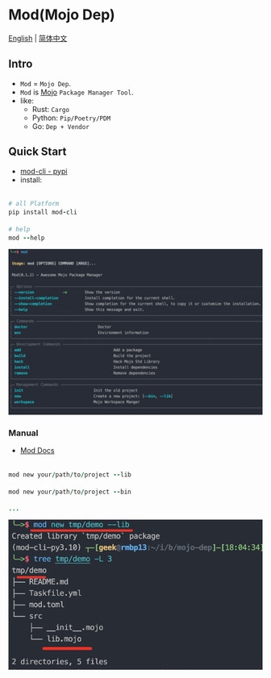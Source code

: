 # Mod(Mojo Dep)

[English](./packages/mod-cli/README.md) | [简体中文](./packages/mod-cli/README_CN.md)

## Intro

- `Mod` = `Mojo Dep`.
- `Mod` is [Mojo](https://docs.modular.com/mojo/) `Package Manager Tool`.
- like:
    - Rust: `Cargo`
    - Python: `Pip/Poetry/PDM`
    - Go: `Dep + Vendor`

## Quick Start

- [mod-cli - pypi](https://pypi.org/project/mod-cli/)
- install:

```ruby

# all Platform
pip install mod-cli

# help
mod --help


```

![](./docs/mod-cmds.png)

### Manual

- [Mod Docs](./packages/mod-cli/README.md)

```ruby

mod new your/path/to/project --lib

mod new your/path/to/project --bin

...
```

![](./docs/mod-new.jpg)


